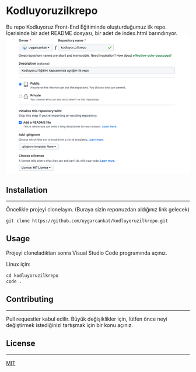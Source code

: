 # Kodluyoruzilkrepo
Bu repo Kodluyoruz Front-End Eğitiminde oluşturduğumuz ilk repo. İçerisinde bir adet README dosyası, bir adet de index.html barındırıyor.
![projectimage](https://github.com/uygarcankat/kodluyoruzilkrepo/blob/main/Ekran%20Resmi%202022-06-28%2000.27.36.png?raw=true)

## Installation
----------

Öncelikle projeyi clonelayın. (Buraya sizin reponuzdan aldığınız link gelecek)

```
git clone https://github.com/uygarcankat/kodluyoruzilkrepo.git
```
## Usage
Projeyi cloneladıktan sonra Visual Studio Code programında açınız.

Linux için:
```
cd kodluyoruzilkrepo
code .
```
## Contributing
----
Pull requestler kabul edilir. Büyük değişiklikler için, lütfen önce neyi değiştirmek istediğinizi tartışmak için bir konu açınız.

## License
---
[MIT](https://choosealicense.com/licenses/mit/)





